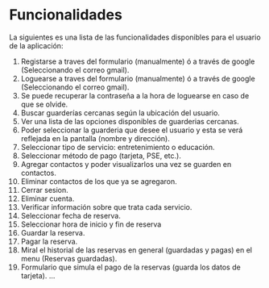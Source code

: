 # Funcionalidades

La siguientes es una lista de las funcionalidades disponibles para el usuario de la aplicación:

1. Registarse a traves del formulario (manualmente) ó a través de google (Seleccionando el correo gmail).
2. Loguearse a traves del formulario (manualmente) ó a través de google (Seleccionando el correo gmail).
3. Se puede recuperar la contraseña a la hora de loguearse en caso de que se olvide.
4. Buscar guarderías cercanas según la ubicación del usuario.
5. Ver una lista de las opciones disponibles de guarderias cercanas.
6. Poder seleccionar la guarderia que desee el usuario y esta se verá reflejada en la pantalla (nombre y dirección).
7. Seleccionar tipo de servicio: entretenimiento o educación.
8. Seleccionar método de pago (tarjeta, PSE, etc.).
9. Agregar contactos y poder visualizarlos una vez se guarden en contactos.
10. Eliminar contactos de los que ya se agregaron.
11. Cerrar sesion.
12. Eliminar cuenta.
13. Verificar información sobre que trata cada servicio.
14. Seleccionar fecha de reserva.
15. Seleccionar hora de inicio y fin de reserva
16. Guardar la reserva.
17. Pagar la reserva.
18. Miral el historial de las reservas en general (guardadas y pagas) en el menu (Reservas guardadas).
19. Formulario que simula el pago de la reservas (guarda los datos de tarjeta).
...
